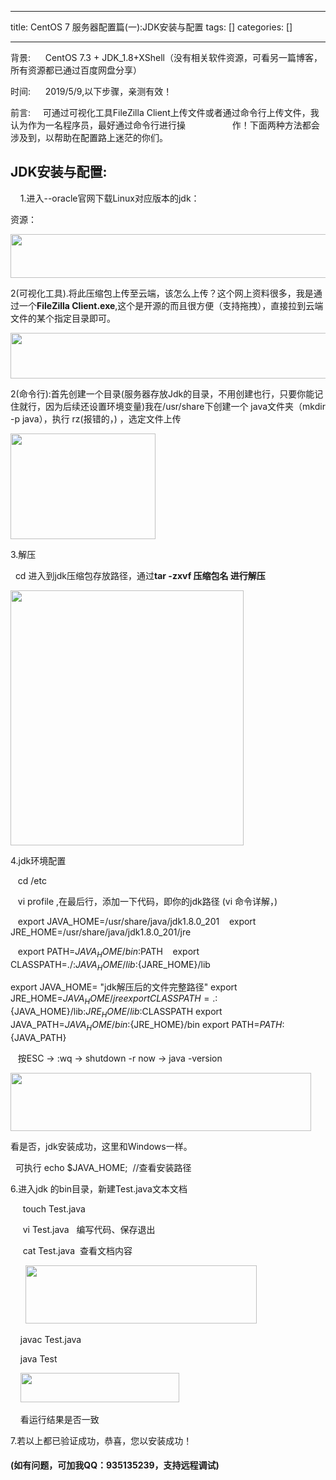 
--- 
title:  CentOS 7 服务器配置篇(一):JDK安装与配置 
tags: []
categories: [] 

---
背景:      CentOS 7.3 + JDK_1.8+XShell（没有相关软件资源，可看另一篇博客，所有资源都已通过百度网盘分享）

时间:      2019/5/9,以下步骤，亲测有效！

前言:     可通过可视化工具FileZilla Client上传文件或者通过命令行上传文件，我认为作为一名程序员，最好通过命令行进行操                   作！下面两种方法都会涉及到，以帮助在配置路上迷茫的你们。

## JDK安装与配置:

    1.进入--oracle官网下载Linux对应版本的jdk：

资源：​​​​​​​

<img alt="" class="has" height="70" src="https://img-blog.csdnimg.cn/20190312125843236.png" width="547">

2(可视化工具).将此压缩包上传至云端，该怎么上传？这个网上资料很多，我是通过一个**FileZilla Client.exe**,这个是开源的而且很方便（支持拖拽），直接拉到云端文件的某个指定目录即可。

<img alt="" class="has" height="73" src="https://img-blog.csdnimg.cn/20190312130424780.PNG" width="555">

2(命令行):首先创建一个目录(服务器存放Jdk的目录，不用创建也行，只要你能记住就行，因为后续还设置环境变量)我在/usr/share下创建一个 java文件夹（mkdir -p java），执行 rz(报错的，) ，选定文件上传

<img alt="" class="has" height="169" src="https://img-blog.csdnimg.cn/20190509180006486.PNG?x-oss-process=image/watermark,type_ZmFuZ3poZW5naGVpdGk,shadow_10,text_aHR0cHM6Ly9ibG9nLmNzZG4ubmV0L3FxXzQxNjA1MDY4,size_16,color_FFFFFF,t_70" width="232">

3.解压

  cd 进入到jdk压缩包存放路径，通过**tar -zxvf 压缩包名 进行解压**

<img alt="" class="has" height="408" src="https://img-blog.csdnimg.cn/20190509180525264.PNG?x-oss-process=image/watermark,type_ZmFuZ3poZW5naGVpdGk,shadow_10,text_aHR0cHM6Ly9ibG9nLmNzZG4ubmV0L3FxXzQxNjA1MDY4,size_16,color_FFFFFF,t_70" width="373">

4.jdk环境配置

   cd /etc

   vi profile ,在最后行，添加一下代码，即你的jdk路径 (vi 命令详解，)

   export JAVA_HOME=/usr/share/java/jdk1.8.0_201    export JRE_HOME=/usr/share/java/jdk1.8.0_201/jre

   export PATH=${JAVA_HOME}/bin:$PATH    export CLASSPATH=./:${JAVA_HOME}/lib:${JARE_HOME}/lib

>  
 export JAVA_HOME= "jdk解压后的文件完整路径" export JRE_HOME=${JAVA_HOME}/jre export CLASSPATH=.:${JAVA_HOME}/lib:${JRE_HOME}/lib:$CLASSPATH export JAVA_PATH=${JAVA_HOME}/bin:${JRE_HOME}/bin export PATH=$PATH:${JAVA_PATH} 


   按ESC -&gt; :wq -&gt; shutdown -r now -&gt; java -version

<img alt="" class="has" height="93" src="https://img-blog.csdnimg.cn/20190509185316702.PNG" width="481">

看是否，jdk安装成功，这里和Windows一样。

  可执行 echo $JAVA_HOME;  //查看安装路径

6.进入jdk 的bin目录，新建Test.java文本文档

     touch Test.java

     vi Test.java   编写代码、保存退出

     cat Test.java  查看文档内容

      <img alt="" class="has" height="93" src="https://img-blog.csdnimg.cn/20190509193029598.PNG" width="370">



    javac Test.java

    java Test

    <img alt="" class="has" height="47" src="https://img-blog.csdnimg.cn/20190509193145524.PNG" width="254">

    看运行结果是否一致

7.若以上都已验证成功，恭喜，您以安装成功！

#### (如有问题，可加我QQ：935135239，支持远程调试)






